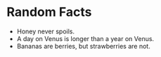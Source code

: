 # Random Facts
- Honey never spoils.
- A day on Venus is longer than a year on Venus.
- Bananas are berries, but strawberries are not.

